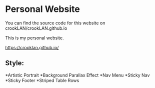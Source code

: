 # Personal Website

You can find the source code for this website on crookLAN/crookLAN.github.io

This is my personal website.

https://crooklan.github.io/

## Style:

*Artistic Portrait
*Background Parallax Effect
*Nav Menu
*Sticky Nav
*Sticky Footer
*Striped Table Rows